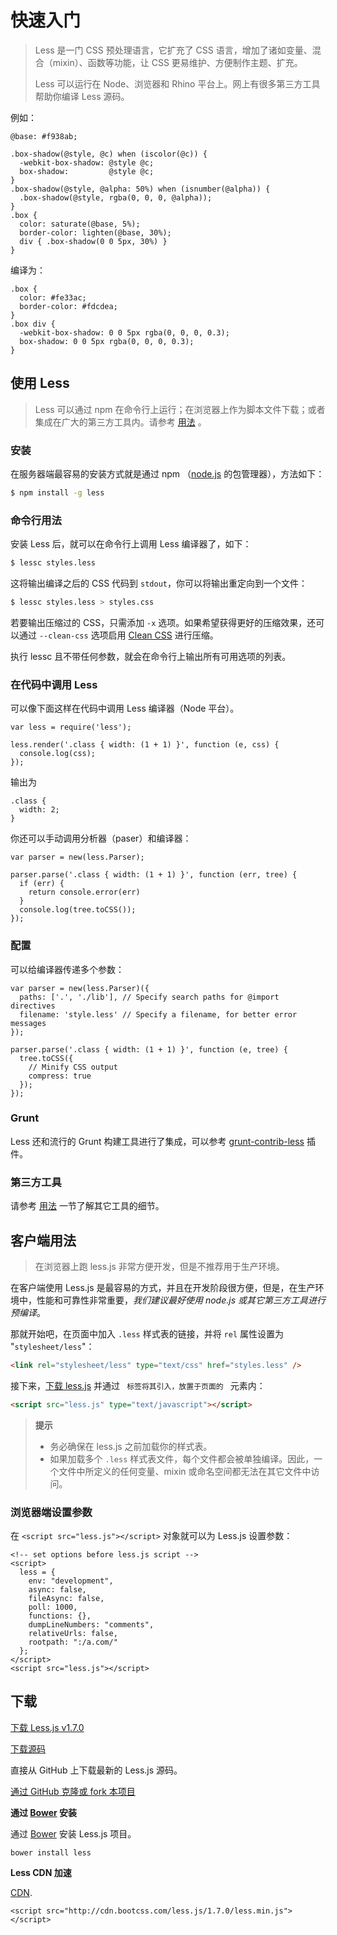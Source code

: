 # 快速入门

> Less 是一门 CSS 预处理语言，它扩充了 CSS 语言，增加了诸如变量、混合（mixin）、函数等功能，让 CSS 更易维护、方便制作主题、扩充。
>
> Less 可以运行在 Node、浏览器和 Rhino 平台上。网上有很多第三方工具帮助你编译 Less 源码。

例如：

```less
@base: #f938ab;

.box-shadow(@style, @c) when (iscolor(@c)) {
  -webkit-box-shadow: @style @c;
  box-shadow:         @style @c;
}
.box-shadow(@style, @alpha: 50%) when (isnumber(@alpha)) {
  .box-shadow(@style, rgba(0, 0, 0, @alpha));
}
.box {
  color: saturate(@base, 5%);
  border-color: lighten(@base, 30%);
  div { .box-shadow(0 0 5px, 30%) }
}
```

编译为：

```less
.box {
  color: #fe33ac;
  border-color: #fdcdea;
}
.box div {
  -webkit-box-shadow: 0 0 5px rgba(0, 0, 0, 0.3);
  box-shadow: 0 0 5px rgba(0, 0, 0, 0.3);
}
```

## 使用 Less

> Less 可以通过 npm 在命令行上运行；在浏览器上作为脚本文件下载；或者集成在广大的第三方工具内。请参考 [用法](http://less.bootcss.com/usage) 。

### 安装

在服务器端最容易的安装方式就是通过 npm （[node.js](http://nodejs.org/) 的包管理器），方法如下：

```sh
$ npm install -g less
```

### 命令行用法

安装 Less 后，就可以在命令行上调用 Less 编译器了，如下：

```sh
$ lessc styles.less
```

这将输出编译之后的 CSS 代码到 `stdout`，你可以将输出重定向到一个文件：

```sh
$ lessc styles.less > styles.css
```

若要输出压缩过的 CSS，只需添加 `-x` 选项。如果希望获得更好的压缩效果，还可以通过 `--clean-css` 选项启用 [Clean CSS](https://github.com/GoalSmashers/clean-css) 进行压缩。

执行 lessc 且不带任何参数，就会在命令行上输出所有可用选项的列表。

### 在代码中调用 Less

可以像下面这样在代码中调用 Less 编译器（Node 平台）。

```less
var less = require('less');

less.render('.class { width: (1 + 1) }', function (e, css) {
  console.log(css);
});
```

输出为

```less
.class {
  width: 2;
}
```

你还可以手动调用分析器（paser）和编译器：

```less
var parser = new(less.Parser);

parser.parse('.class { width: (1 + 1) }', function (err, tree) {
  if (err) {
    return console.error(err)
  }
  console.log(tree.toCSS());
});
```

### 配置

可以给编译器传递多个参数：

```less
var parser = new(less.Parser)({
  paths: ['.', './lib'], // Specify search paths for @import directives
  filename: 'style.less' // Specify a filename, for better error messages
});

parser.parse('.class { width: (1 + 1) }', function (e, tree) {
  tree.toCSS({
    // Minify CSS output
    compress: true
  });
});
```

### Grunt

Less 还和流行的 Grunt 构建工具进行了集成，可以参考 [grunt-contrib-less](https://github.com/gruntjs/grunt-contrib-less) 插件。

### 第三方工具

请参考 [用法](http://less.bootcss.com/usage) 一节了解其它工具的细节。

## 客户端用法

> 在浏览器上跑 less.js 非常方便开发，但是不推荐用于生产环境。

在客户端使用 Less.js 是最容易的方式，并且在开发阶段很方便，但是，在生产环境中，性能和可靠性非常重要，*我们建议最好使用 node.js 或其它第三方工具进行预编译*。

那就开始吧，在页面中加入 `.less` 样式表的链接，并将 `rel` 属性设置为 "`stylesheet/less`"：

```html
<link rel="stylesheet/less" type="text/css" href="styles.less" />
```

接下来，[下载 less.js](https://github.com/less/less.js/archive/master.zip) 并通过 `` 标签将其引入，放置于页面的 `` 元素内：

```html
<script src="less.js" type="text/javascript"></script>
```

> **提示**
>
> - 务必确保在 less.js 之前加载你的样式表。
> - 如果加载多个 `.less` 样式表文件，每个文件都会被单独编译。因此，一个文件中所定义的任何变量、mixin 或命名空间都无法在其它文件中访问。

### 浏览器端设置参数

在 `<script src="less.js"></script>` 对象就可以为 Less.js 设置参数：

```less
<!-- set options before less.js script -->
<script>
  less = {
    env: "development",
    async: false,
    fileAsync: false,
    poll: 1000,
    functions: {},
    dumpLineNumbers: "comments",
    relativeUrls: false,
    rootpath: ":/a.com/"
  };
</script>
<script src="less.js"></script>
```

## 下载

[下载 Less.js v1.7.0](https://raw.github.com/less/less.js/master/dist/less-1.7.0.min.js)

[下载源码](https://github.com/less/less.js/archive/v1.7.0.zip)

直接从 GitHub 上下载最新的 Less.js 源码。

[通过 GitHub 克隆或 fork 本项目](https://github.com/less/less.js.git)

**通过 [Bower](http://bower.io/) 安装**

通过 [Bower](http://bower.io/) 安装 Less.js 项目。

```
bower install less
```

**Less CDN 加速**

[CDN](http://cdn.bootcss.com/less.js/1.7.0/less.min.js).

```
<script src="http://cdn.bootcss.com/less.js/1.7.0/less.min.js"></script>
```

